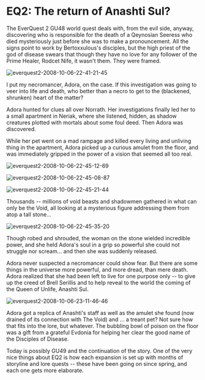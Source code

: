 # EQ2: The return of Anashti Sul?

The EverQuest 2 GU48 world quest deals with, from the evil side, anyway, discovering who is responsible for the death of a Qeynosian Seeress who died mysteriously just before she was to make a pronouncement. All the signs point to work by Bertoxxulous's disciples, but the high priest of the god of disease swears that though they have no love for any follower of the Prime Healer, Rodcet Nife, it wasn't them. They were framed.

![](http://westkarana.com/wp-content/uploads/2008/10/everquest2-2008-10-06-22-41-21-45.jpg "everquest2-2008-10-06-22-41-21-45")

I put my necromancer, Adora, on the case. If this investigation was going to veer into life and death, who better than a necro to get to the (blackened, shrunken) heart of the matter?

Adora hunted for clues all over Norrath. Her investigations finally led her to a small apartment in Neriak, where she listened, hidden, as shadow creatures plotted with mortals about some foul deed. Then Adora was discovered.

While her pet went on a mad rampage and killed every living and unliving thing in the apartment, Adora picked up a curious amulet from the floor, and was immediately gripped in the power of a vision that seemed all too real.

![](http://westkarana.com/wp-content/uploads/2008/10/everquest2-2008-10-06-22-45-12-69.jpg "everquest2-2008-10-06-22-45-12-69")

![](http://westkarana.com/wp-content/uploads/2008/10/everquest2-2008-10-06-22-45-08-87.jpg "everquest2-2008-10-06-22-45-08-87")

![](http://westkarana.com/wp-content/uploads/2008/10/everquest2-2008-10-06-22-45-21-44.jpg "everquest2-2008-10-06-22-45-21-44")

Thousands -- millions of void beasts and shadowmen gathered in what can only be the Void, all looking at a mysterious figure addressing them from atop a tall stone...

![](http://westkarana.com/wp-content/uploads/2008/10/everquest2-2008-10-06-22-45-35-20.jpg "everquest2-2008-10-06-22-45-35-20")

Though robed and shrouded, the woman on the stone wielded incredible power, and she held Adora's soul in a grip so powerful she could not struggle nor scream... and then she was suddenly released.

Adora never suspected a necromancer could show fear. But there are some things in the universe more powerful, and more dread, than mere death. Adora realized that she had been left to live for one purpose only -- to give up the creed of Brell Serillis and to help reveal to the world the coming of the Queen of Unlife, Anashti Sul.

![](http://westkarana.com/wp-content/uploads/2008/10/everquest2-2008-10-06-23-11-46-46.jpg "everquest2-2008-10-06-23-11-46-46")

Adora got a replica of Anashti's staff as well as the amulet she found (now drained of its connection with The Void) and ... a treant pet? Not sure how that fits into the lore, but whatever. The bubbling bowl of poison on the floor was a gift from a grateful Evdonia for helping her clear the good name of the Disciples of Disease.

Today is possibly GU49 and the continuation of the story. One of the very nice things about EQ2 is how each expansion is set up with months of storyline and lore quests -- these have been going on since spring, and each one gets more elaborate.

